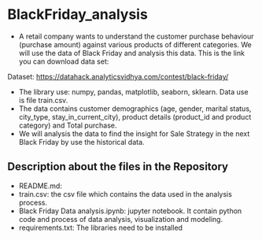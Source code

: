 # BlackFriday_analysis
* A retail company wants to understand the customer purchase behaviour (purchase amount) against various products of different categories. We will use the data of Black Friday and analysis this data. This is the link you can download data set:

Dataset: https://datahack.analyticsvidhya.com/contest/black-friday/

* The library use: numpy, pandas, matplotlib, seaborn, sklearn.
Data use is file train.csv. 
* The data contains customer demographics (age, gender, marital status, city_type, stay_in_current_city), product details (product_id and product category) and Total purchase.
* We will analysis the data to find the insight for Sale Strategy in the next Black Friday by use the historical data.

## Description about the files in the Repository
* README.md: 
* train.csv: the csv file which contains the data used in the analysis process.
* Black Friday Data analysis.ipynb: jupyter notebook. It contain python code and process of data analysis, visualization and modeling.
* requirements.txt: The libraries need to be installed 
